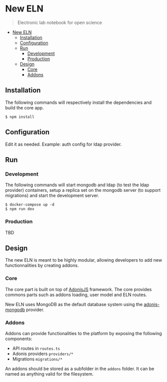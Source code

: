 # New ELN

> Electronic lab notebook for open science

- [New ELN](#new-eln)
  - [Installation](#installation)
  - [Configuration](#configuration)
  - [Run](#run)
    - [Development](#development)
    - [Production](#production)
  - [Design](#design)
    - [Core](#core)
    - [Addons](#addons)

## Installation

The following commands will respectively install the dependencies and build the core app.

```shell
$ npm install
```

## Configuration

Edit it as needed. Example: auth config for ldap provider.

## Run

### Development

The following commands will start mongodb and ldap (to test the ldap provider) containers, setup a replica set on the mongodb server (to support migrations) and start the development server.

```shell
$ docker-compose up -d
$ npm run dev
```

### Production

TBD

## Design

The new ELN is meant to be highly modular, allowing developers to add new functionnalities by creating addons.

### Core

The core part is built on top of [AdonisJS](//preview.adonisjs.com/) framework. The core provides commons parts such as addons loading, user model and ELN routes.

New ELN uses MongoDB as the default database system using the [adonis-mongodb](https://github.com/zakodium/adonis-mongodb) provider.

### Addons

Addons can provide functionalities to the platform by exposing the following components:

- API routes in `routes.ts`
- Adonis providers `providers/*`
- Migrations `migrations/*`

An addons should be stored as a subfolder in the `addons` folder. It can be named as anything valid for the filesystem.

